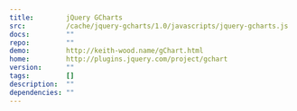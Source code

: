```yaml
---
title:        jQuery GCharts
src:          /cache/jquery-gcharts/1.0/javascripts/jquery-gcharts.js
docs:         ""
repo:         ""
demo:         http://keith-wood.name/gChart.html
home:         http://plugins.jquery.com/project/gchart
version:      ""
tags:         []
description:  ""
dependencies: ""
---
```


